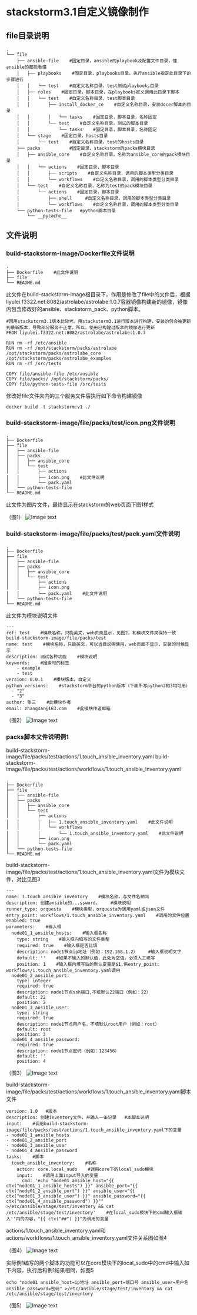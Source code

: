 # stackstorm3.1自定义镜像制作

## file目录说明

```shell
.
└── file
    ├── ansible-file    #固定目录，ansible的playbook及配置文件目录，懂ansible的都能看懂
    │   ├── playbooks    #固定目录，playbooks目录，执行ansible指定此目录下的步骤进行
    │   │   └── test    #自定义名称目录，test测试playbooks目录
    │   ├── roles    #固定目录，脚本目录，在playbooks定义调用此目录下脚本
    │   │   └── test    #自定义名称目录，test脚本目录
    │   │       ├── install_docker_ce    #自定义名称目录，安装docer脚本的目录
    │   │       │   └── tasks    #固定目录，脚本目录，名称固定
    │   │       └── test    #自定义名称目录，测试的脚本目录
    │   │           └── tasks    #固定目录，脚本目录，名称固定
    │   └── stage    #固定目录，hosts目录
    │       └── test    #自定义名称目录，test的hosts目录
    ├── packs			#固定目录，stackstorm的packs模块目录
    │   ├── ansible_core    #自定义名称目录，名称为ansible_core的pack模块目录
    │   │   └── actions    #固定目录，脚本目录
    │   │       ├── scripts    #自定义名称目录，调用的脚本类型分类目录
    │   │       └── workflows    #自定义名称目录，调用的脚本类型分类目录
    │   └── test    #自定义名称目录，名称为test的pack模块目录
    │       └── actions    #固定目录，脚本目录
    │           ├── shell     #自定义名称目录，调用的脚本类型分类目录
    │           └── workflows    #自定义名称目录，调用的脚本类型分类目录
    └── python-tests-file	#python脚本目录
        └── __pycache__

```

## 文件说明
### build-stackstorm-image/Dockerfile文件说明
```shell
.
├── Dockerfile    #此文件说明
├── file
└── README.md
```
此文件在build-stackstorm-image根目录下，作用是修改了file中的文件后，根据liyulei.f3322.net:8082/astrolabe/astrolabe:1.0.7容器镜像构建新的镜像，镜像内包含修改好的ansible、stackstorm_pack、python脚本。
```shell
#因用stackstorm3.1版本比较老，用stackstorm3.1进行版本进行构建，安装的包会被更新到最新版本，导致部分服务不正常，所以，使用已构建过版本的镜像进行更新
FROM liyulei.f3322.net:8082/astrolabe/astrolabe:1.0.7

RUN rm -rf /etc/ansible
RUN rm -rf /opt/stackstorm/packs/astrolabe /opt/stackstorm/packs/astrolabe_core /opt/stackstorm/packs/astrolabe_examples
RUN rm -rf /src/tests

COPY file/ansible-file /etc/ansible
COPY file/packs/ /opt/stackstorm/packs/
COPY file/python-tests-file /src/tests
```
修改好file文件夹内的三个服务文件后执行如下命令构建镜像
```shell
docker build -t stackstorm:v1 ./
```

### build-stackstorm-image/file/packs/test/icon.png文件说明
```shell
.
├── Dockerfile
├── file
│   ├── ansible-file
│   ├── packs
│   │   ├── ansible_core
│   │   └── test
│   │       ├── actions
│   │       ├── icon.png    #此文件说明
│   │       └── pack.yaml
│   └── python-tests-file
└── README.md
```
此文件为图片文件，最终显示在stackstorm的web页面下图1样式

（图1）
![Image text](https://raw.githubusercontent.com/liyuleizhang/img/main/stackstorm/WX20210422-161215.png)

### build-stackstorm-image/file/packs/test/pack.yaml文件说明
```shell
.
├── Dockerfile
├── file
│   ├── ansible-file
│   ├── packs
│   │   ├── ansible_core
│   │   └── test
│   │       ├── actions
│   │       ├── icon.png
│   │       └── pack.yaml    #此文件说明
│   └── python-tests-file
└── README.md
```
此文件为模块说明文件
```shell
---
ref: test    #模块名称，只能英文，web页面显示，见图2，和模块文件夹保持一致build-stackstorm-image/file/packs/test
name: test    #模块名称，只能英文，可以当做说明使用，web页面不显示，安装的时候显示
description: 测试各种功能    #模块说明
keywords:    #搜索时的标签
    - example
    - test
version: 0.0.1    #模块版本，自定义
python_versions:    #stackstorm平台的python版本（下面所写python2和3均可用）
  - "2"
  - "3"
author: 张三    #此模块作者
email: zhangsan@163.com    #此模块作者邮箱
```
（图2）
![Image text](https://raw.githubusercontent.com/liyuleizhang/img/main/stackstorm/WX20210422-161424.png)


### packs脚本文件说明例1
build-stackstorm-image/file/packs/test/actions/1.touch_ansible_inventory.yaml
build-stackstorm-image/file/packs/test/actions/workflows/1.touch_ansible_inventory.yaml 
```shell
.
├── Dockerfile
├── file
│   ├── ansible-file
│   ├── packs
│   │   ├── ansible_core
│   │   └── test
│   │       ├── actions
│   │       │   ├── 1.touch_ansible_inventory.yaml    #此文件说明    
│   │       │   └── workflows
│   │       │       └── 1.touch_ansible_inventory.yaml    #此文件说明
│   │       ├── icon.png
│   │       └── pack.yaml
│   └── python-tests-file
└── README.md
```
build-stackstorm-image/file/packs/test/actions/1.touch_ansible_inventory.yaml文件为模块文件，对比见图3
```shell
---
name: 1.touch_ansible_inventory    #模块名称，与文件名相同
description: 创建ansible的...ssword。    #模块说明
runner_type: orquesta    #模块类型，orquesta为调用yaml或json文件
entry_point: workflows/1.touch_ansible_inventory.yaml    #调用的文件位置
enabled: true
parameters:    #输入框
  node01_1_ansible_hosts:    #输入框名称
    type: string    #输入框内填写的文件类型
    required: true    #输入框是否比填
    description: node1节点ip地址（例如：192.168.1.2）    #输入框说明文字
    default: ''    #如果不输入的默认值，此处为空值，必须人工填写
    position: 1    #输入框内填写后的默认变量是$1,供entry_point: workflows/1.touch_ansible_inventory.yaml调用
  node01_2_ansible_port:
    type: integer
    required: true
    description: node1节点ssh端口,不填默认22端口（例如：22）
    default: 22
    position: 2
  node01_3_ansible_user:
    type: string
    required: true
    description: node1节点用户名，不填默认root用户（例如：root）
    default: root
    position: 3
  node01_4_ansible_password:
    required: true
    description: node1节点密码（例如：123456）
    default: ''
    position: 4
```

（图3）
![Image text](https://raw.githubusercontent.com/liyuleizhang/img/main/stackstorm/WX20210422-164050.png)

build-stackstorm-image/file/packs/test/actions/workflows/1.touch_ansible_inventory.yaml脚本文件
```shell
version: 1.0   #版本
description: 创建inventory文件，并输入一条记录   #本脚本说明
input:    #调用build-stackstorm-image/file/packs/test/actions/1.touch_ansible_inventory.yaml下的变量
- node01_1_ansible_hosts
- node01_2_ansible_port
- node01_3_ansible_user
- node01_4_ansible_password
tasks:    #脚本
  touch_ansible_inventory:    #名称
    action: core.local_sudo    #调用core下的local_sudo模块
    input:    #调用上面input导入的变量
      cmd: 'echo "node01 ansible_host="{{ ctx("node01_1_ansible_hosts") }}" ansible_port="{{ ctx("node01_2_ansible_port") }}" ansible_user="{{ ctx("node01_3_ansible_user") }}" ansible_password="{{ ctx("node01_4_ansible_password") }}"" >/etc/ansible/stage/test/inventory && cat /etc/ansible/stage/test/inventory'    #在local_sudo模块下的cmd输入框输入''内的内容，"{{ ctx("##") }}"为调用的变量
```

actions/1.touch_ansible_inventory.yaml和actions/workflows/1.touch_ansible_inventory.yaml文件关系图如图4

（图4）
![Image text](https://raw.githubusercontent.com/liyuleizhang/img/main/stackstorm/WX20210423-092025.png)

实际例1编写的两个脚本的功能可以在core模块下的local_sudo中的cmd中输入如下内容，执行后和例1结果相同，如图5
```shell
echo "node01 ansible_host=ip地址 ansible_port=端口号 ansible_user=用户名 ansible_password=密码" >/etc/ansible/stage/test/inventory && cat /etc/ansible/stage/test/inventory
```
（图5）
![Image text](https://raw.githubusercontent.com/liyuleizhang/img/main/stackstorm/WX20210423-093105.png)
